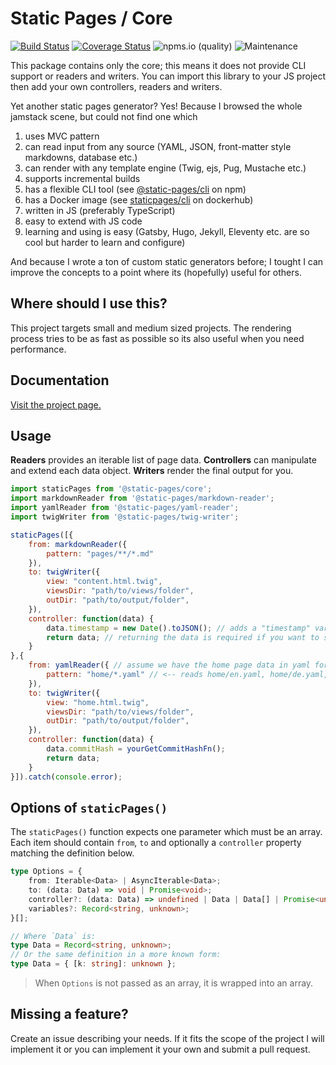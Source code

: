 # Static Pages / Core

[![Build Status](https://app.travis-ci.com/staticpagesjs/core.svg?branch=master)](https://app.travis-ci.com/staticpagesjs/core)
[![Coverage Status](https://coveralls.io/repos/github/staticpagesjs/core/badge.svg?branch=master)](https://coveralls.io/github/staticpagesjs/core?branch=master)
![npms.io (quality)](https://img.shields.io/npms-io/quality-score/@static-pages/core?label=quality)
![Maintenance](https://img.shields.io/maintenance/yes/2022)

This package contains only the core; this means it does not provide CLI support or readers and writers.
You can import this library to your JS project then add your own controllers, readers and writers.

Yet another static pages generator?
Yes! Because I browsed the whole jamstack scene, but could not find one which
1. uses MVC pattern
2. can read input from any source (YAML, JSON, front-matter style markdowns, database etc.)
3. can render with any template engine (Twig, ejs, Pug, Mustache etc.)
4. supports incremental builds
5. has a flexible CLI tool (see [@static-pages/cli](https://www.npmjs.com/package/@static-pages/cli) on npm)
6. has a Docker image (see [staticpages/cli](https://hub.docker.com/repository/docker/staticpages/cli) on dockerhub)
7. written in JS (preferably TypeScript)
8. easy to extend with JS code
9. learning and using is easy (Gatsby, Hugo, Jekyll, Eleventy etc. are so cool but harder to learn and configure)

And because I wrote a ton of custom static generators before; I tought I can improve the concepts to a point where its (hopefully) useful for others.

## Where should I use this?
This project targets small and medium sized projects. The rendering process tries to be as fast as possible so its also useful when you need performance.

## Documentation
[Visit the project page.](https://staticpagesjs.github.io/)

## Usage
__Readers__ provides an iterable list of page data. __Controllers__ can manipulate and extend each data object. __Writers__ render the final output for you.

```js
import staticPages from '@static-pages/core';
import markdownReader from '@static-pages/markdown-reader';
import yamlReader from '@static-pages/yaml-reader';
import twigWriter from '@static-pages/twig-writer';

staticPages([{
    from: markdownReader({
        pattern: "pages/**/*.md"
    }),
    to: twigWriter({
        view: "content.html.twig",
        viewsDir: "path/to/views/folder",
        outDir: "path/to/output/folder",
    }),
    controller: function(data) {
        data.timestamp = new Date().toJSON(); // adds a "timestamp" variable
        return data; // returning the data is required if you want to send it to the renderer
    }
},{
    from: yamlReader({ // assume we have the home page data in yaml format.
        pattern: "home/*.yaml" // <-- reads home/en.yaml, home/de.yaml, home/fr.yaml etc.
    }),
    to: twigWriter({
        view: "home.html.twig",
        viewsDir: "path/to/views/folder",
        outDir: "path/to/output/folder",
    }),
    controller: function(data) {
        data.commitHash = yourGetCommitHashFn();
        return data;
    }
}]).catch(console.error);
```

## Options of `staticPages()`
The `staticPages()` function expects one parameter which must be an array.
Each item should contain `from`, `to` and optionally a `controller` property matching the definition below.

```ts
type Options = {
    from: Iterable<Data> | AsyncIterable<Data>;
    to: (data: Data) => void | Promise<void>;
    controller?: (data: Data) => undefined | Data | Data[] | Promise<undefined | Data | Data[]>;
    variables?: Record<string, unknown>;
}[];

// Where `Data` is:
type Data = Record<string, unknown>;
// Or the same definition in a more known form:
type Data = { [k: string]: unknown };
```

> When `Options` is not passed as an array, it is wrapped into an array.

## Missing a feature?
Create an issue describing your needs. If it fits the scope of the project I will implement it or you can implement it your own and submit a pull request.
